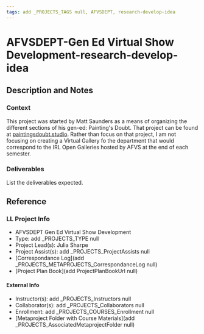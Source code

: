 ```yaml
---
tags: add _PROJECTS_TAGS null, AFVSDEPT, research-develop-idea
---
```


# AFVSDEPT-Gen Ed Virtual Show Development-research-develop-idea

## Description and Notes

### Context
This project was started by Matt Saunders as a means of organizing the different sections of his gen-ed: Painting's Doubt. That project can be found at [paintingsdoubt.studio](https://). Rather than focus on that project, I am not focusing on creating a Virtual Gallery fo the department that would correspond to the IRL Open Galleries hosted by AFVS at the end of each semester. 

### Deliverables
List the deliverables expected.


## Reference
### LL Project Info
* AFVSDEPT Gen Ed Virtual Show Development
* Type: add _PROJECTS_TYPE null
* Project Lead(s): Julia  Sharpe
* Project Assist(s): add _PROJECTS_ProjectAssists null
* [Correspondance Log](add _PROJECTS_METAPROJECTS_CorrespondanceLog null)
* [Project Plan Book](add ProjectPlanBookUrl null)

#### External Info
* Instructor(s): add _PROJECTS_Instructors null
* Collaborator(s): add _PROJECTS_Collaborators null
* Enrollment: add _PROJECTS_COURSES_Enrollment null
* [Metaproject Folder with Course Materials](add _PROJECTS_AssociatedMetaprojectFolder null)